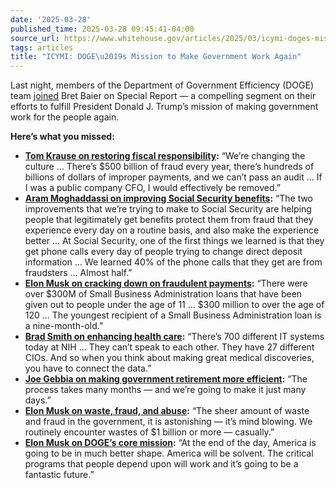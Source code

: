 ```yaml
---
date: '2025-03-28'
published_time: 2025-03-28 09:45:41-04:00
source_url: https://www.whitehouse.gov/articles/2025/03/icymi-doges-mission-to-make-government-work-again/
tags: articles
title: "ICYMI: DOGE\u2019s Mission to Make Government Work Again"
---
```

 
Last night, members of the Department of Government Efficiency (DOGE)
team [joined](https://x.com/BretBaier/status/1905393918977393099) Bret
Baier on Special Report — a compelling segment on their efforts to
fulfill President Donald J. Trump’s mission of making government work
for the people again.

**Here’s what you missed:**

-   [**Tom Krause on restoring fiscal
    responsibility**](https://x.com/RapidResponse47/status/1905396404920475652)**:**
    “We’re changing the culture … There’s $500 billion of fraud every
    year, there’s hundreds of billions of dollars of improper payments,
    and we can’t pass an audit … If I was a public company CFO, I would
    effectively be removed.”
-   [**Aram Moghaddassi on improving Social Security
    benefits**](https://x.com/RapidResponse47/status/1905385850201944499)**:**
    “The two improvements that we’re trying to make to Social Security
    are helping people that legitimately get benefits protect them from
    fraud that they experience every day on a routine basis, and also
    make the experience better … At Social Security, one of the first
    things we learned is that they get phone calls every day of people
    trying to change direct deposit information … We learned 40% of the
    phone calls that they get are from fraudsters … Almost half.”
-   [**Elon Musk on cracking down on fraudulent
    payments**](https://x.com/RapidResponse47/status/1905396083582263336)**:**
    “There were over $300M of Small Business Administration loans that
    have been given out to people under the age of 11 … $300 million to
    over the age of 120 … The youngest recipient of a Small Business
    Administration loan is a nine-month-old.”
-   [**Brad Smith on enhancing health
    care**](https://x.com/RapidResponse47/status/1905399160200659114)**:**
    “There’s 700 different IT systems today at NIH … They can’t speak to
    each other. They have 27 different CIOs. And so when you think about
    making great medical discoveries, you have to connect the data.”
-   [**Joe Gebbia on making government retirement more
    efficient**](https://x.com/RapidResponse47/status/1905384966734619042)**:**
    “The process takes many months — and we’re going to make it just
    many days.”
-   [**Elon Musk on waste, fraud, and
    abuse**](https://x.com/RapidResponse47/status/1905382369743302900)**:**
    “The sheer amount of waste and fraud in the government, it is
    astonishing — it’s mind blowing. We routinely encounter wastes of $1
    billion or more — casually.”
-   [**Elon Musk on DOGE’s core
    mission**](https://x.com/RapidResponse47/status/1905395508396331277)**:**
    “At the end of the day, America is going to be in much better shape.
    America will be solvent. The critical programs that people depend
    upon will work and it’s going to be a fantastic future.”

